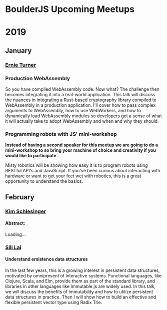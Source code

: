 # BoulderJS Upcoming Meetups

# 2019

## January

### [Ernie Turner](https://twitter.com/erniewturner)

### Production WebAssembly

So you have compiled WebAssembly code. Now what? The challenge then becomes integrating it into a real-world application. This talk will discuss the nuances in integrating a Rust-based cryptography library compiled to WebAssembly in a production application. I'll cover how to pass complex arguments to WebAssembly, how to use WebWorkers, and how to dynamically load WebAssembly modules so developers get a sense of what it will actually take to adopt WebAssembly and when and why they should.

### Programming robots with JS' mini-workshop

**Instead of having a second speaker for this meetup we are going to do a mini-workshop to so bring your machine of choice and creativity if you would like to participate**

Misty robotics will be showing how easy it is to program robots using RESTful API's and JavaScript. If you've been curious about interacting with hardware or want to get your feet wet with robotics, this is a great opportunity to understand the basics.

## February

### [Kim Schlesinger](https://twitter.com/kimschles)

#### Abstract:

Loading...

### [Sili Lai](www.linkedin.com/in/lesley-lai)

#### Understand ersistence data structures

In the last few years, this is a growing interest in persistent data structures, motivated by omnipresent of interactive systems. Functional languages, like Clojure, Scala, and Elm, provide them as part of the standard library, and libraries in other languages like Immutable.js are widely used. In this talk, we will discuss the benefits of immutability and how to utilize persistent data structures in practice. Then I will show how to build an effective and flexible persistent vector type using Radix Trie.
